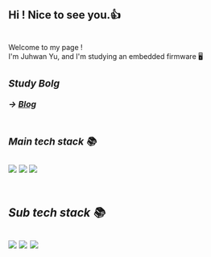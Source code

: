 ## Hi ! Nice to see you.👍 
<br />
<h/2> <h/2>
Welcome to my page !
<br />
I'm Juhwan Yu, and I'm studying an embedded firmware 🖥
<p>
  <em>
    <h3>

### Study Bolg
 -> [Blog](https://blog.naver.com/u_j00)
  
      
<p>
  <em>
    <h3>
      <br />
      <h/4> Main tech stack 📚 <h/4>
<br />
<h/2> <h/2>
<br />
<img src="https://img.shields.io/badge/C-A8B9CC?style=for-the-badge&logo=C&logoColor=blue">
<img src="https://img.shields.io/badge/STM32-03234B?style=for-the-badge&logo=stmicroelectronics&logoColor=blue">
<img src="https://img.shields.io/badge/Visual Studio-5C2D91?style=for-the-badge&logo=Visual Studio&white=purple">
<br />

<p>
  <em>
    <h3>
      <br />
      <h/2> Sub tech stack 📚 <h/2>
<br />
<h/2> <h/2>
<br />
<img src="https://img.shields.io/badge/Python-9776AB?style=for-the-badge&logo=Python&logoColor=yellow">
<img src="https://img.shields.io/badge/OpenCV-5C3EE8?style=for-the-badge&logo=OpenCV&logoColor=black">
<img src="https://img.shields.io/badge/PyCharm-000000?style=for-the-badge&logo=PyCharm&logoColor=yellow">
  
  
  
 
        

       
